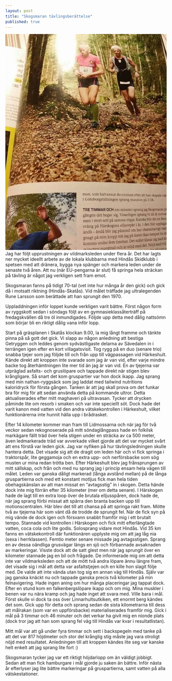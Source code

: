 ```yaml
---
layout: post
title: "Skogsmaran tävlingsberättelse"
published: true
---
```

![Screenshot](/images/skogsmaran-runners.jpg)
Jag har följt upprustningen av vildmarksleden under flera år. Det har lagts ner mycket ideellt arbete av de lokala klubbarna med Hindås Skidklubb i spetsen med att dränera, bygga nya spänger och markera leden under de senaste två åren. Att nu (när EU-pengarna är slut) få springa hela sträckan på tävling är något jag verkligen sett fram emot.

Skogsmaran fanns på tidigt 70-tal (vet inte hur många år den gick) och gick då i motsatt riktning (Hindås-Skatås). Vid målet träffade jag ultralegenden Rune Larsson som berättade att han sprungit den 1970.

Uppladdningen inför loppet kunde verkligen varit bättre. Först någon form av ryggskott sedan i söndags följt av en gymnasieklassåterträff på fredagskvällen då tre öl inmundigades. Följde upp detta med dålig nattsömn som börjar bli en riktigt dålig vana inför lopp. 

Start på gräsplanen i Skatås klockan 9.00, la mig långt framme och tänkte pinna på så gott det gick. Vi slapp av någon anledning att bestiga Getryggen och leddes genom sydvästligaste delarna av Sävedalen in i terrängen igen efter en kort villagatsvisit. Tog rygg på en duo (senare trio) snabba tjejer som jag följde till och från upp till vägpassagen vid Härkeshult. Kände direkt att kroppen inte svarade som jag är van vid, efter varje mindre backe tog återhämtningen lite mer tid än jag är van vid. En av tjejerna var utpräglad asfalts- och gruslöpare och tappade direkt när stigen blev krångligare. Så snart det kom gruspartier var hon dock ikapp. Jag sprang med min nathan-ryggsäck som jag laddat med tailwind nutritions kaloridryck för första gången. Tanken är att jag skall prova om det funkar bra för mig för att sedan använda detta på kommande ultror. Detta aktualiserades efter mitt maghaveri på ultravasan. Tycker att drycken påminde lite om resorb i smaken och var inte speciellt söt. Dock hade det varit kanon med vatten vid den andra vätskekontrollen i Härkeshult, vilket funktionärerna inte hunnit hälla upp i brådrasket. 

Efter 14 kilometer kommer man fram till Lidmossarna och när jag för två veckor sedan rekognoserade på mitt söndaglångpass hade en folkilsk markägare fällt träd över hela stigen under en sträcka av ca 500 meter, även ledmarkerade träd var avverkade vilket gjorde att det var mycket svårt att ens förstå var leden gick. Jag var nyfiken på hur tävlingsledningen skulle hantera detta. Det visade sig att de dragit om leden här och vi fick springa i traktorspår, lite geggamoja och en extra  upp- och nerförsbacke som sög musten ur mina redan trötta ben. Efter Härkeshult blev jag frånsprungen av mitt sällskap, och från och med nu sprang jag i princip ensam hela vägen till målet. Leden var ganska dåligt markerad (långa avstånd mellan) på de långa gruspartierna och med ett konstant motljus fick man hela tiden obehagskänslan av att man missat en “avtagsstig” in i skogen. Detta hände dock inte mig förrän efter 35 kilometer (mer om detta senare). I Härskogen hade de lagt till en extra loop över de brutala elljusspåren, dock hade de, när jag sprang förbi missat att spärra den branta backen upp till motionscentralen. Här blev det till att chansa på att springa rakt fram. Mötte två av tjejerna här som vänt då de trodde de sprungit fel. När de fick syn på mig vände de dock igen och försvann snabbt framför mig i ett brutalt tempo. Stannade vid kontrollen i Härskogen och fick mitt efterlängtade vatten, coca cola och lite godis. Solosprang vidare mot Hindås. Vid 35 km fanns en vätskekontroll där funktionären upplyste mig om att jag låg nia (sexa i herrklassen). Femtio meter senare missade jag avtagsstigen. Sprang en av dessa oändliga grusvägar längs en sjö och förbannade avsaknaden av markeringar. Visste dock att de satt glest men när jag sprungit över en kilometer stannade jag en bil och frågade. De informerade mig om att detta inte var vildmarksleden och att de mött två andra löpare ännu längre fram, det visade sig i mål att detta var asfaltstjejen och en kille hon slagit följe med. De valde att inte vända utan tog sig en annan väg till Hindås. Själv var jag ganska knäckt nu och tappade ganska precis två kilometer på min felnavigering. Hade ingen aning om hur många placeringar jag tappat dock. Efter en stund kom en falkenbergslöpare ikapp och om mig. Mina muskler i benen var nu nära kramp och jag hade inget att svara med. Ville bara i mål. Först skulle vi dock ta oss över Linnarhultsutkiken, ett enormt berg kändes det som. Gick upp för detta och sprang sedan de sista kilometrarna till dess att målrakan (som var en uppförsbacke) materialiserades framför mig. Gick i mål på 3 timmar och 46 minuter och det verkar ha givit mig en nionde plats (dock tror jag att han som sprang fel väg till Hindås var kvar i resultatlistan). 

Mitt mål var att gå under fyra timmar och sett i backspegeln med tanke på att det var 817 höjdmeter och stor del krånglig stig måste jag vara otroligt nöjd med resultatet. Anledningen till att kroppen kändes lite seg var kanske helt enkelt att jag sprang lite fort :)

Skogsmaran tycker jag var ett riktigt höjdarlopp om än väldigt jobbigt. Sedan att man fick hamburgare i mål gjorde ju saken än bättre. Inför nästa år efterlyser jag lite bättre markeringar på gruspartierna, samt vatten på alla vätskestationer. 


